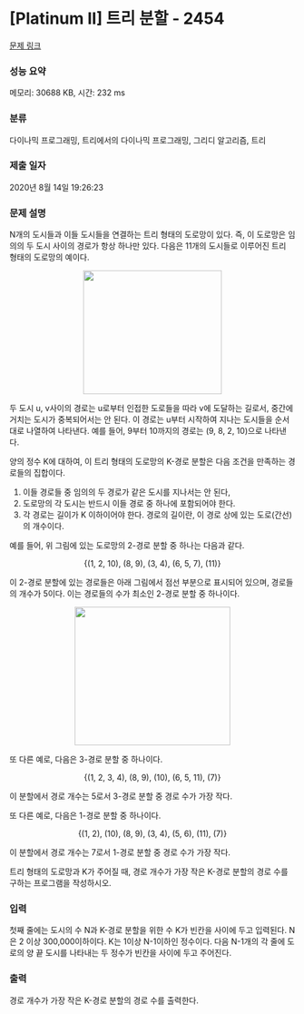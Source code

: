 # [Platinum II] 트리 분할 - 2454 

[문제 링크](https://www.acmicpc.net/problem/2454) 

### 성능 요약

메모리: 30688 KB, 시간: 232 ms

### 분류

다이나믹 프로그래밍, 트리에서의 다이나믹 프로그래밍, 그리디 알고리즘, 트리

### 제출 일자

2020년 8월 14일 19:26:23

### 문제 설명

<p>N개의 도시들과 이들 도시들을 연결하는 트리 형태의 도로망이 있다. 즉, 이 도로망은 임의의 두 도시 사이의 경로가 항상 하나만 있다. 다음은 11개의 도시들로 이루어진 트리 형태의 도로망의 예이다.</p>

<p style="text-align: center;"><img alt="" src="https://upload.acmicpc.net/e2a124f3-76aa-4835-ace4-6ec941508620/-/preview/" style="width: 244px; height: 218px;"></p>

<p>두 도시 u, v사이의 경로는 u로부터 인접한 도로들을 따라 v에 도달하는 길로서, 중간에 거치는 도시가 중복되어서는 안 된다. 이 경로는 u부터 시작하여 지나는 도시들을 순서대로 나열하여 나타낸다. 예를 들어, 9부터 10까지의 경로는 (9, 8, 2, 10)으로 나타낸다.</p>

<p>양의 정수 K에 대하여, 이 트리 형태의 도로망의 K-경로 분할은 다음 조건을 만족하는 경로들의 집합이다. </p>

<ol>
	<li>이들 경로들 중 임의의 두 경로가 같은 도시를 지나서는 안 된다,</li>
	<li>도로망의 각 도시는 반드시 이들 경로 중 하나에 포함되어야 한다. </li>
	<li>각 경로는 길이가 K 이하이어야 한다. 경로의 길이란, 이 경로 상에 있는 도로(간선)의 개수이다.</li>
</ol>

<p>예를 들어, 위 그림에 있는 도로망의 2-경로 분할 중 하나는 다음과 같다.</p>

<p style="text-align: center;">{(1, 2, 10), (8, 9), (3, 4), (6, 5, 7), (11)}</p>

<p>이 2-경로 분할에 있는 경로들은 아래 그림에서 점선 부분으로 표시되어 있으며,  경로들의 개수가 5이다. 이는 경로들의 수가 최소인 2-경로 분할 중 하나이다. </p>

<p style="text-align: center;"><img alt="" src="https://upload.acmicpc.net/594e1072-23e4-4da9-b0f2-ded7729209b8/-/preview/" style="width: 274px; height: 244px;"></p>

<p>또 다른 예로, 다음은 3-경로 분할 중 하나이다.</p>

<p style="text-align: center;">{(1, 2, 3, 4), (8, 9), (10), (6, 5, 11), (7)}</p>

<p>이 분할에서 경로 개수는 5로서 3-경로 분할 중 경로 수가 가장 작다. </p>

<p>또 다른 예로, 다음은 1-경로 분할 중 하나이다.</p>

<p style="text-align: center;">{(1, 2), (10), (8, 9), (3, 4), (5, 6), (11), (7)}</p>

<p>이 분할에서 경로 개수는 7로서 1-경로 분할 중 경로 수가 가장 작다. </p>

<p>트리 형태의 도로망과 K가 주어질 때, 경로 개수가 가장 작은 K-경로 분할의 경로 수를 구하는 프로그램을 작성하시오.</p>

### 입력 

 <p>첫째 줄에는 도시의 수 N과 K-경로 분할을 위한 수 K가 빈칸을 사이에 두고 입력된다. N은 2 이상 300,000이하이다. K는  1이상 N-1이하인 정수이다. 다음 N-1개의 각 줄에 도로의 양 끝 도시를 나타내는 두 정수가 빈칸을 사이에 두고 주어진다.</p>

### 출력 

 <p>경로 개수가 가장 작은 K-경로 분할의 경로 수를 출력한다. </p>

